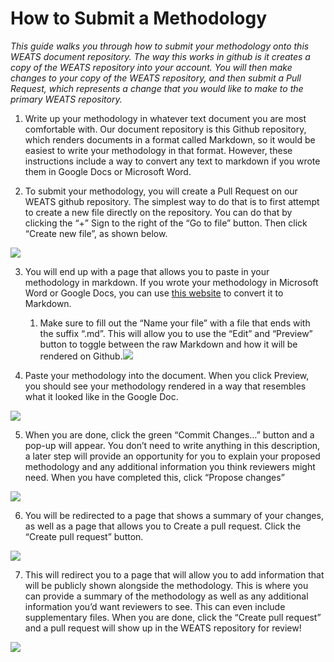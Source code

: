 # How to Submit a Methodology

_This guide walks you through how to submit your methodology onto this WEATS document repository. The way this works in github is it creates a copy of the WEATS repository into your account. You will then make changes to your copy of the WEATS repository, and then submit a Pull Request, which represents a change that you would like to make to the primary WEATS repository._

1. Write up your methodology in whatever text document you are most comfortable with. Our document repository is this Github repository, which renders documents in a format called Markdown, so it would be easiest to write your methodology in that format. However, these instructions include a way to convert any text to markdown if you wrote them in Google Docs or Microsoft Word.

2. To submit your methodology, you will create a Pull Request on our WEATS github repository. The simplest way to do that is to first attempt to create a new file directly on the repository. You can do that by clicking the “+” Sign to the right of the “Go to file” button. Then click “Create new file”, as shown below.

![](https://lh7-us.googleusercontent.com/docsz/AD_4nXdpDybDNdUG2cROGZ4nsXy6eLqg4N5mrkCPoRbJVT2wB7BMnbk2-6WKJoJunsulNDT5IvNPfsKK2oDy17ryknZFoabEit0lVuEhePYukCxAgnp9GdZI0cXtfsQc4OLbhKcgeXWOjkOLULUpd9tvOTR5IUD0?key=aRRrnxOzZnP06EN6jI_DLw)

3. You will end up with a page that allows you to paste in your methodology in markdown. If you wrote your methodology in Microsoft Word or Google Docs, you can use [this website](https://gdoc2md.com/) to convert it to Markdown.

   1. Make sure to fill out the “Name your file” with a file that ends with the suffix “.md”. This will allow you to use the “Edit” and “Preview” button to toggle between the raw Markdown and how it will be rendered on Github.![](https://lh7-us.googleusercontent.com/docsz/AD_4nXdMSswetj5f0tL0g2bveBFTQWYQYV9SdtCCGE2L7XizxDXh6_dRaYsXjhJYlrsB19zB8yXFUBBBeSeVB5UqKrYgMkTPjwAB6_PBbZjD6w7DjlQDMmY3-fFqc5_u1HAaeHPqVHWctKiKr9VO4J5bNCWJmp_V?key=aRRrnxOzZnP06EN6jI_DLw)

4. Paste your methodology into the document. When you click Preview, you should see your methodology rendered in a way that resembles what it looked like in the Google Doc.

![](https://lh7-us.googleusercontent.com/docsz/AD_4nXfX0ETT1q6niLmBl7ZHSELFaPVAbYyjPmsoIySCzj_l1_aFstAVenPlQwqB-h8LPr7gh2q9wEiBrEpHFsw8uh1Iw3fY_3gsq0J0LfNrF-nMYEZRT10CFnicIl37YG3W2Y6wLo2hk7_Ib3-Im44Wnuo5vC8?key=aRRrnxOzZnP06EN6jI_DLw)

5. When you are done, click the green “Commit Changes…” button and a pop-up will appear. You don’t need to write anything in this description, a later step will provide an opportunity for you to explain your proposed methodology and any additional information you think reviewers might need. When you have completed this, click “Propose changes”

![](https://lh7-us.googleusercontent.com/docsz/AD_4nXc41Q4YEC5L0BpzGcVIwDkSu4l-TSTRM38lZAJNG1DsjoAvii0qdayAetOy0VXgZgSvhAAo-aheXkyuGlODjwWIDECJ_1xU0acZgAg4xi2i5Asen7cIxz_ybBoXIdq3cD4COW5U6FqoP9Gt6b6DhyYw2tU?key=aRRrnxOzZnP06EN6jI_DLw)

6. You will be redirected to a page that shows a summary of your changes, as well as a page that allows you to Create a pull request. Click the “Create pull request” button.

![](https://lh7-us.googleusercontent.com/docsz/AD_4nXdtoXo2hYGrXs49zi08ESMZd1IVl6bfGt7WKJ001TWw1wdNgzIKIkei1SV0wzBWbxzEY7LUpDh5dh6JIIFhz_lYdmJe-HJFjQ03U05Nb40WeOTv74yuGJsySFPYhRmvbmwct30DBDtXwJA3lVDTqs-RgaTs?key=aRRrnxOzZnP06EN6jI_DLw)

7. This will redirect you to a page that will allow you to add information that will be publicly shown alongside the methodology. This is where you can provide a summary of the methodology as well as any additional information you’d want reviewers to see. This can even include supplementary files. When you are done, click the “Create pull request” and a pull request will show up in the WEATS repository for review!

![](https://lh7-us.googleusercontent.com/docsz/AD_4nXcjDZ84C83-h-i4HA94k99InZlpXrEZfp0IzTKyZTZrnX8ndZUCusyBY7VaT6MzDF2_kzIEgy9m3-BT4a0aYW9a83SL2ZQSva4XCb_YWuWJXeTFGnz6xhpmnw8e047cDs9vWtHHWtooPo-0U-Zh5x0YcDdN?key=aRRrnxOzZnP06EN6jI_DLw)
